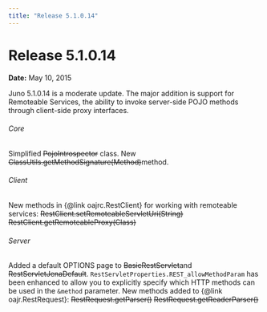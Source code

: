 ```yaml
---
title: "Release 5.1.0.14"
---
```


# Release 5.1.0.14

**Date:** May 10, 2015

Juno 5.1.0.14 is a moderate update.
The major addition is support for Remoteable Services, the ability
to invoke server-side POJO methods through client-side proxy interfaces.
###### Core		
Simplified ~~PojoIntrospector~~ class.
New ~~ClassUtils.getMethodSignature(Method)~~method.
###### Client		
New methods in \{@link oajrc.RestClient\} for working with remoteable services:
~~RestClient.setRemoteableServletUri(String)~~
~~RestClient.getRemoteableProxy(Class)~~
###### Server		
Added a default OPTIONS page to ~~BasicRestServlet~~and ~~RestServletJenaDefault~~.
`RestServletProperties.REST_allowMethodParam` has been enhanced to allow you to
explicitly specify which HTTP methods can be used in the `&method` parameter.
New methods added to \{@link oajr.RestRequest\}:
~~RestRequest.getParser()~~
~~RestRequest.getReaderParser()~~